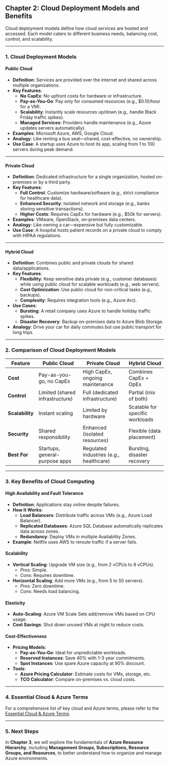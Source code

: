 ## **Chapter 2: Cloud Deployment Models and Benefits**  

Cloud deployment models define how cloud services are hosted and accessed. Each model caters to different business needs, balancing cost, control, and scalability.  

---  

### **1. Cloud Deployment Models**  

#### **Public Cloud**  
- **Definition**: Services are provided over the internet and shared across multiple organizations.  
- **Key Features**:  
  - **No CapEx**: No upfront costs for hardware or infrastructure.  
  - **Pay-as-You-Go**: Pay only for consumed resources (e.g., $0.10/hour for a VM).  
  - **Scalability**: Instantly scale resources up/down (e.g., handle Black Friday traffic spikes).  
  - **Managed Services**: Providers handle maintenance (e.g., Azure updates servers automatically).  
- **Examples**: Microsoft Azure, AWS, Google Cloud.  
- **Analogy**: Like renting a bus seat—shared, cost-effective, no ownership.  
- **Use Case**: A startup uses Azure to host its app, scaling from 1 to 100 servers during peak demand.  

---  

#### **Private Cloud**  
- **Definition**: Dedicated infrastructure for a single organization, hosted on-premises or by a third party.  
- **Key Features**:  
  - **Full Control**: Customize hardware/software (e.g., strict compliance for healthcare data).  
  - **Enhanced Security**: Isolated network and storage (e.g., banks storing sensitive transactions).  
  - **Higher Costs**: Requires CapEx for hardware (e.g., $50k for servers).  
- **Examples**: VMware, OpenStack, on-premises data centers.  
- **Analogy**: Like owning a car—expensive but fully customizable.  
- **Use Case**: A hospital hosts patient records on a private cloud to comply with HIPAA regulations.  

---  

#### **Hybrid Cloud**  
- **Definition**: Combines public and private clouds for shared data/applications.  
- **Key Features**:  
  - **Flexibility**: Keep sensitive data private (e.g., customer databases) while using public cloud for scalable workloads (e.g., web servers).  
  - **Cost Optimization**: Use public cloud for non-critical tasks (e.g., backups).  
  - **Complexity**: Requires integration tools (e.g., Azure Arc).  
- **Use Cases**:  
  - **Bursting**: A retail company uses Azure to handle holiday traffic spikes.  
  - **Disaster Recovery**: Backup on-premises data to Azure Blob Storage.  
- **Analogy**: Drive your car for daily commutes but use public transport for long trips.  

---  

### **2. Comparison of Cloud Deployment Models**  

| **Feature**       | **Public Cloud**                  | **Private Cloud**                | **Hybrid Cloud**                |  
|-------------------|----------------------------------|----------------------------------|---------------------------------|  
| **Cost**         | Pay-as-you-go, no CapEx         | High CapEx, ongoing maintenance  | Combines CapEx + OpEx           |  
| **Control**      | Limited (shared infrastructure) | Full (dedicated infrastructure)  | Partial (mix of both)           |  
| **Scalability**  | Instant scaling                 | Limited by hardware              | Scalable for specific workloads |  
| **Security**     | Shared responsibility           | Enhanced (isolated resources)    | Flexible (data placement)       |  
| **Best For**     | Startups, general-purpose apps  | Regulated industries (e.g., healthcare) | Bursting, disaster recovery |  

---  

### **3. Key Benefits of Cloud Computing**  

#### **High Availability and Fault Tolerance**  
- **Definition**: Applications stay online despite failures.  
- **How It Works**:  
  - **Load Balancers**: Distribute traffic across VMs (e.g., Azure Load Balancer).  
  - **Replicated Databases**: Azure SQL Database automatically replicates data across zones.  
  - **Redundancy**: Deploy VMs in multiple Availability Zones.  
- **Example**: Netflix uses AWS to reroute traffic if a server fails.  

#### **Scalability**  
- **Vertical Scaling**: Upgrade VM size (e.g., from 2 vCPUs to 8 vCPUs).  
  - *Pros*: Simple.  
  - *Cons*: Requires downtime.  
- **Horizontal Scaling**: Add more VMs (e.g., from 5 to 50 servers).  
  - *Pros*: Zero downtime.  
  - *Cons*: Needs load balancing.  

#### **Elasticity**  
- **Auto-Scaling**: Azure VM Scale Sets add/remove VMs based on CPU usage.  
- **Cost Savings**: Shut down unused VMs at night to reduce costs.  

#### **Cost-Effectiveness**  
- **Pricing Models**:  
  - **Pay-as-You-Go**: Ideal for unpredictable workloads.  
  - **Reserved Instances**: Save 40% with 1-3 year commitments.  
  - **Spot Instances**: Use spare Azure capacity at 90% discount.  
- **Tools**:  
  - **Azure Pricing Calculator**: Estimate costs for VMs, storage, etc.  
  - **TCO Calculator**: Compare on-premises vs. cloud costs.  

---  

### **4. Essential Cloud & Azure Terms**  

For a comprehensive list of key cloud and Azure terms, please refer to the [Essential Cloud & Azure Terms](https://github.com/anup-cloudguru/AZ900-Learning-HandsOn-Labs/blob/main/00-glossary.md).  

---  

### **5. Next Steps**  

In **Chapter 3**, we will explore the fundamentals of **Azure Resource Hierarchy**, including **Management Groups, Subscriptions, Resource Groups, and Resources**, to better understand how to organize and manage Azure environments.
